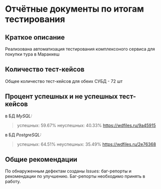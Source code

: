 # Отчётные документы по итогам тестирования

## Краткое описание
Реализована автоматизация тестирования комплексоного сервиса для покупки тура в Мараккеш

## Количество тест-кейсов
Общее количество тест-кейсов для обеих СУБД - 72 шт

## Процент успешных и не успешных тест-кейсов
в БД *MySQL:*
> успешных: 59.67%
> неуспешных: 40.33%
https://wdfiles.ru/9a45915


в БД *PostgreSQL:*
> успешных: 64.51%
> неуспешных: 35.49%
https://wdfiles.ru/2e76368

## Общие рекомендации
По обнаруженным дефектам созданы *Issues:* баг-репорты и рекомендации по улучшению. Баг-репорты необходимо принять в работу.










